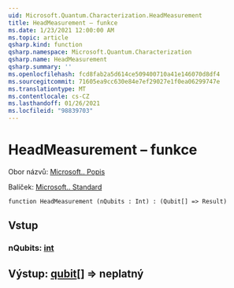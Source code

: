 ```yaml
---
uid: Microsoft.Quantum.Characterization.HeadMeasurement
title: HeadMeasurement – funkce
ms.date: 1/23/2021 12:00:00 AM
ms.topic: article
qsharp.kind: function
qsharp.namespace: Microsoft.Quantum.Characterization
qsharp.name: HeadMeasurement
qsharp.summary: ''
ms.openlocfilehash: fcd8fab2a5d614ce509400710a41e146070d8df4
ms.sourcegitcommit: 71605ea9cc630e84e7ef29027e1f0ea06299747e
ms.translationtype: MT
ms.contentlocale: cs-CZ
ms.lasthandoff: 01/26/2021
ms.locfileid: "98839703"
---
```

# <a name="headmeasurement-function"></a>HeadMeasurement – funkce

Obor názvů: [Microsoft.. Popis](xref:Microsoft.Quantum.Characterization)

Balíček: [Microsoft.. Standard](https://nuget.org/packages/Microsoft.Quantum.Standard)




```qsharp
function HeadMeasurement (nQubits : Int) : (Qubit[] => Result)
```


## <a name="input"></a>Vstup

### <a name="nqubits--int"></a>nQubits: [int](xref:microsoft.quantum.lang-ref.int)





## <a name="output--qubit--__invalidresult__"></a>Výstup: [qubit](xref:microsoft.quantum.lang-ref.qubit)[] => __neplatný <Result>__ 


